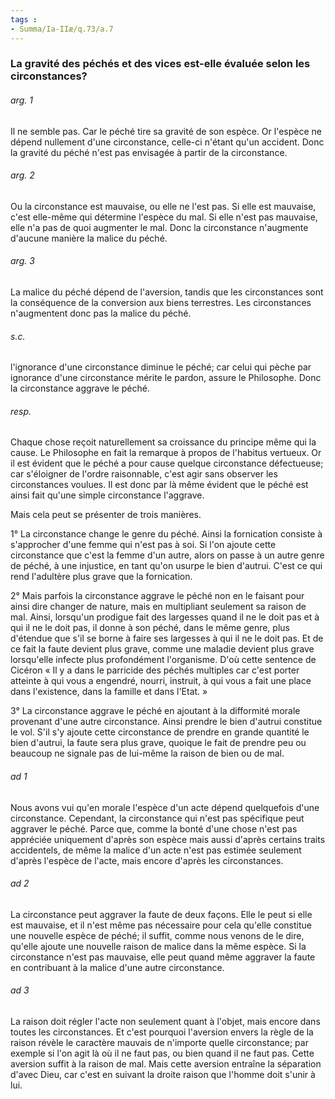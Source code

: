 ```yaml
---
tags : 
- Summa/Ia-IIæ/q.73/a.7
---
```


### La gravité des péchés et des vices est-elle évaluée selon les circonstances?

###### arg. 1
Il ne semble pas. Car le péché tire sa gravité de son espèce. Or l'espèce ne dépend nullement d'une circonstance, celle-ci n'étant qu'un accident. Donc la gravité du péché n'est pas envisagée à partir de la circonstance. 

###### arg. 2
Ou la circonstance est mauvaise, ou elle ne l'est pas. Si elle est mauvaise, c'est elle-même qui détermine l'espèce du mal. Si elle n'est pas mauvaise, elle n'a pas de quoi augmenter le mal. Donc la circonstance n'augmente d'aucune manière la malice du péché. 

###### arg. 3
La malice du péché dépend de l'aversion, tandis que les circonstances sont la conséquence de la conversion aux biens terrestres. Les circonstances n'augmentent donc pas la malice du péché. 

###### s.c.
l'ignorance d'une circonstance diminue le péché; car celui qui pèche par ignorance d'une circonstance mérite le pardon, assure le Philosophe. Donc la circonstance aggrave le péché. 

###### resp.
Chaque chose reçoit naturellement sa croissance du principe même qui la cause. Le Philosophe en fait la remarque à propos de l'habitus vertueux. Or il est évident que le péché a pour cause quelque circonstance défectueuse; car s'éloigner de l'ordre raisonnable, c'est agir sans observer les circonstances voulues. Il est donc par là même évident que le péché est ainsi fait qu'une simple circonstance l'aggrave. 

Mais cela peut se présenter de trois manières. 

1° La circonstance change le genre du péché. Ainsi la fornication consiste à s'approcher d'une femme qui n'est pas à soi. Si l'on ajoute cette circonstance que c'est la femme d'un autre, alors on passe à un autre genre de péché, à une injustice, en tant qu'on usurpe le bien d'autrui. C'est ce qui rend l'adultère plus grave que la fornication. 

2° Mais parfois la circonstance aggrave le péché non en le faisant pour ainsi dire changer de nature, mais en multipliant seulement sa raison de mal. Ainsi, lorsqu'un prodigue fait des largesses quand il ne le doit pas et à qui il ne le doit pas, il donne à son péché, dans le même genre, plus d'étendue que s'il se borne à faire ses largesses à qui il ne le doit pas. Et de ce fait la faute devient plus grave, comme une maladie devient plus grave lorsqu'elle infecte plus profondément l'organisme. D'où cette sentence de Cicéron « Il y a dans le parricide des péchés multiples car c'est porter atteinte à qui vous a engendré, nourri, instruit, à qui vous a fait une place dans l'existence, dans la famille et dans l'Etat. » 

3° La circonstance aggrave le péché en ajoutant à la difformité morale provenant d'une autre circonstance. Ainsi prendre le bien d'autrui constitue le vol. S'il s'y ajoute cette circonstance de prendre en grande quantité le bien d'autrui, la faute sera plus grave, quoique le fait de prendre peu ou beaucoup ne signale pas de lui-même la raison de bien ou de mal. 

###### ad 1
Nous avons vui qu'en morale l'espèce d'un acte dépend quelquefois d'une circonstance. Cependant, la circonstance qui n'est pas spécifique peut aggraver le péché. Parce que, comme la bonté d'une chose n'est pas appréciée uniquement d'après son espèce mais aussi d'après certains traits accidentels, de même la malice d'un acte n'est pas estimée seulement d'après l'espèce de l'acte, mais encore d'après les circonstances. 

###### ad 2
La circonstance peut aggraver la faute de deux façons. Elle le peut si elle est mauvaise, et il n'est même pas nécessaire pour cela qu'elle constitue une nouvelle espèce de péché; il suffit, comme nous venons de le dire, qu'elle ajoute une nouvelle raison de malice dans la même espèce. Si la circonstance n'est pas mauvaise, elle peut quand même aggraver la faute en contribuant à la malice d'une autre circonstance. 

###### ad 3
La raison doit régler l'acte non seulement quant à l'objet, mais encore dans toutes les circonstances. Et c'est pourquoi l'aversion envers la règle de la raison révèle le caractère mauvais de n'importe quelle circonstance; par exemple si l'on agit là où il ne faut pas, ou bien quand il ne faut pas. Cette aversion suffit à la raison de mal. Mais cette aversion entraîne la séparation d'avec Dieu, car c'est en suivant la droite raison que l'homme doit s'unir à lui. 

